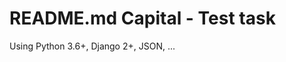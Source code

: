 README.md Capital - Test task
=============================

Using Python 3.6+, Django 2+, JSON, ...


